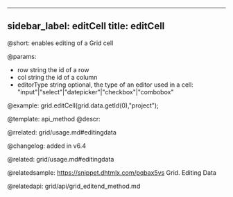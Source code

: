 
---
sidebar_label: editCell
title: editCell
---          

@short: enables editing of a Grid cell


@params:
- row 		string				the id of a row
- col 		string 				the id of a column
- editorType    string          optional, the type of an editor used in a cell: "input"|"select"|"datepicker"|"checkbox"|"combobox"



@example:
grid.editCell(grid.data.getId(0),"project");


@template: api_method
@descr:


@rrelated: grid/usage.md#editingdata


@changelog: added in v6.4

@related: grid/usage.md#editingdata

@relatedsample:
https://snippet.dhtmlx.com/pqbax5vs	Grid. Editing Data

@relatedapi: grid/api/grid_editend_method.md
